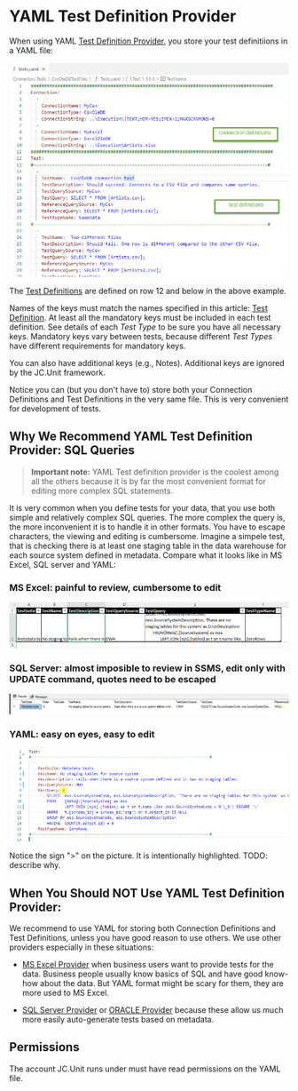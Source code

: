 # YAML Test Definition Provider

When using YAML [Test Definition Provider](../test-definition-providers), you store your test definitiions in a YAML file:

![YAML test definition provider](../../../Images/media/yaml-connection-definition-provider.jpg)

The [Test Definitions](../what-is-test-definition) are defined on row 12 and below in the above example. 

Names of the keys must match the names specified in this article: [Test Definition](../what-is-test-definition). At least all the mandatory keys must be included in each test definition. See details of each *Test Type* to be sure you have all necessary keys. Mandatory keys vary between tests, because different *Test Types* have different requirements for mandatory keys.

You can also have additional keys (e.g.,  Notes). Additional keys are ignored by the JC.Unit framework.

Notice you can (but you don't have to) store both your Connection Definitions and Test Definitions in the very same file. This is very convenient for development of tests.

## Why We Recommend YAML Test Definition Provider: SQL Queries

> **Important note:** YAML Test definition provider is the coolest among all the others because it is by far the most convenient format for editing more complex SQL statements.

It is very common when you define tests for your data, that you use both simple and relatively complex SQL queries. The more complex the query is, the more inconvenient it is to handle it in other formats. You have to escape characters, the viewing and editing is cumbersome. Imagine a simpele test, that is checking there is at least one staging table in the data warehouse for each source system defined in metadata. Compare what it looks like in MS Excel, SQL server and YAML:

### MS Excel: painful to review, cumbersome to edit

![MS Excel vs YAML](../../../Images/media/yaml-vs-excel.jpg)

### SQL Server: almost imposible to review in SSMS, edit only with UPDATE command, quotes need to be escaped

![SQL Server vs YAML](../../../Images/media/yaml-vs-sql.jpg)

### YAML: easy on eyes, easy to edit
![YAML is cool](../../../Images/media/yaml-is-cool.jpg)


Notice the sign ">" on the picture. It is intentionally highlighted. TODO: describe why.

## When You Should NOT Use YAML Test Definition Provider:

We recommend to use YAML for storing both Connection Definitions and Test Definitions, unless you have good reason to use others. We use other providers especially in these situations:

* [MS Excel Provider](./ms-excel.md) when business users want to provide tests for the data. Business people usually know basics of SQL and have good know-how about the data. But YAML format might be scary for them, they are more used to MS Excel.

* [SQL Server Provider](./sql-server) or [ORACLE Provider](./oracle) because these allow us much more easily auto-generate tests based on metadata.




## Permissions

The account JC.Unit runs under must have read permissions on the YAML file.
